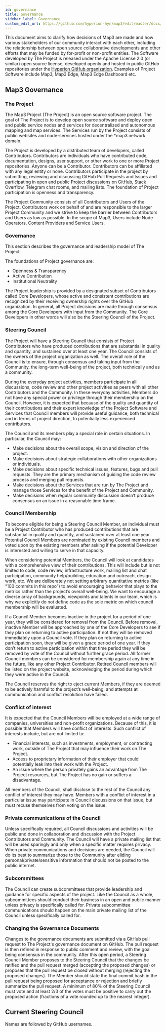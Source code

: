 ```yaml
---
id: governance
title: Governance
sidebar_label: Governance
custom_edit_url: https://github.com/hyperion-hyn/map3/edit/master/docs/governance.md
---
```


This document aims to clarify how decisions of Map3 are made and how various
stakeholders of our community interact with each other, including the relationship 
between open source collaborative developments and other efforts that may be funded by
for-profit or non-profit entities. The Software developed by The Project is released 
under the Apache License 2.0 (or similar) open source license, developed openly and hosted 
in public GitHub repositories under the [Hyperion GitHub organization](https://github.com/hyperion-hyn).
Examples of Project Software include Map3, Map3 Edge, Map3 Edge Dashboard etc. 

## Map3 Governance

### The Project
The Map3 Project (The Project) is an open source software project. The goal of The Project is to develop open source software and deploy open and public service nodes and services for decentralized and autonomous
mapping and map services. The Services run by the Project consists of public websites and node-services
hosted under the *map3.network domain.

The Project is developed by a distributed team of developers, called Contributors. 
Contributors are individuals who have contributed code, documentation, designs, user support, 
or other work to one or more Project repositories. Anyone can be a Contributor. 
Contributors can be affiliated with any legal entity or none. Contributors participate in the 
project by submitting, reviewing and discussing GitHub Pull Requests and Issues and participating 
in open and public Project discussions on GitHub, Stack Overflow, Telegram chat rooms, and mailing lists. 
The foundation of Project participation is openness and transparency.


The Project Community consists of all Contributors and Users of the Project. 
Contributors work on behalf of and are responsible to the larger Project Community and 
we strive to keep the barrier between Contributors and Users as low as possible. In the scope of Map3, 
Users include Node Operators, Content Providers and Service Users. 

### Governance

This section describes the governance and leadership model of The Project.

The foundations of Project governance are:

-   Openness & Transparency
-   Active Contribution
-   Institutional Neutrality

The Project leadership is provided by a designated subset of Contributors called Core Developers, whose 
active and consistent contributions are recognized by their receiving ownership rights over the GitHub organization.
In general, all Project decisions are made through consensus among the Core Developers with input from the
Community. The Core Developers in other words will also be the Steering Council of the Project. 

### Steering Council
The Project will have a Steering Council that consists of Project Contributors who have 
produced contributions that are  substantial in quality  and quantity, and sustained over 
at least one year. The Council consists of the owners of the project organization as well. 
The overall role of the Council is to ensure, through consensus and taking input from the 
Community, the long-term well-being of the project, both technically and as a community.

During the everyday project activities, members participate in all
discussions, code review and other project activities as peers with all other
Contributors and the Community. In these everyday activities, Members
do not have any special power or privilege through their membership on the
Council. However, it is expected that because of the quality and quantity of
their contributions and their expert knowledge of the Project Software and
Services that Council members will provide useful guidance, both technical and
in terms of project direction, to potentially less experienced contributors.

The Council and its members play a special role in certain situations.
In particular, the Council may:

-   Make decisions about the overall scope, vision and direction of the
    project.
-   Make decisions about strategic collaborations with other organizations or
    individuals.
-   Make decisions about specific technical issues, features, bugs and pull
    requests. They are the primary mechanism of guiding the code review process
    and merging pull requests.
-   Make decisions about the Services that are run by The Project and manage
    those Services for the benefit of the Project and Community.
-   Make decisions when regular community discussion doesn’t produce consensus
    on an issue in a reasonable time frame.

### Council Membership

To become eligible for being a Steering Council Member, an individual must be a
Project Contributor who has produced contributions that are substantial in
quality and quantity, and sustained over at least one year. Potential Council Members 
are nominated by existing Council members and voted upon by the existing members after asking 
if the potential Developer is interested and willing to serve in that capacity.

When considering potential Members, the Council will look at candidates with a
comprehensive view of their contributions. This will include but is not limited
to code, code review, infrastructure work, mailing list and chat participation,
community help/building, education and outreach, design work, etc. We are
deliberately not setting arbitrary quantitative metrics (like “100 commits in
this repo”) to avoid encouraging behavior that plays to the metrics rather than
the project’s overall well-being. We want to encourage a diverse array of
backgrounds, viewpoints and talents in our team, which is why we explicitly do
not define code as the sole metric on which council membership will be
evaluated.

If a Council Member becomes inactive in the project for a period of one year,
they will be considered for removal from the Council. Before removal, inactive
Member will be approached by one of the Core Developers to see if they plan on returning to
active participation. If not they will be removed immediately upon a Council
vote. If they plan on returning to active participation soon, they will be
given a grace period of one year. If they don’t return to active participation
within that time period they will be removed by vote of the Council without
further grace period. All former Council members can be considered for
membership again at any time in the future, like any other Project Contributor.
 Retired Council members will be listed on the project website, acknowledging
the period during which they were active in the Council.

The Council reserves the right to eject current Members, 
if they are deemed to be actively harmful to the project’s well-being, and
attempts at communication and conflict resolution have failed.

### Conflict of interest

It is expected that the Council Members will be employed at a wide
range of companies, universities and non-profit organizations. Because of this,
it is possible that Members will have conflict of interests. Such conflict of
interests include, but are not limited to:

-   Financial interests, such as investments, employment, or contracting work,
    outside of The Project that may influence their work on The Project.
-   Access to proprietary information of their employer that could potentially
    leak into their work with the Project.
-   An issue where the person privately gains an advantage from The Project
    resources, but The Project has no gain or suffers a disadvantage.

All members of the Council, shall disclose to the rest of the
Council any conflict of interest they may have. Members with a conflict of
interest in a particular issue may participate in Council discussions on that
issue, but must recuse themselves from voting on the issue. 

### Private communications of the Council

Unless specifically required, all Council discussions and activities will be
public and done in collaboration and discussion with the Project Contributors
and Community. The Council will have a private mailing list that will be used
sparingly and only when a specific matter requires privacy. When private
communications and decisions are needed, the Council will do its best to
summarize those to the Community after eliding personal/private/sensitive
information that should not be posted to the public internet.

### Subcommittees

The Council can create subcommittees that provide leadership and guidance for
specific aspects of the project. Like the Council as a whole, subcommittees
should conduct their business in an open and public manner unless privacy is
specifically called for. Private subcommittee communications should happen on
the main private mailing list of the Council unless specifically called for.

### Changing the Governance Documents
Changes to the governance documents are submitted via a GitHub pull
request to The Project's governance document on GitHub. The pull request 
is then refined in response to public comment and review, with the goal 
being consensus in the community.  After this open period, a Steering Council 
Member proposes to the Steering Council that the changes be ratified and the 
pull request merged (accepting the proposed changes) or proposes that the pull 
request be closed without merging (rejecting the proposed changes). The Member
should state the final commit hash in the pull request being proposed for acceptance 
or rejection and briefly summarize the pull request. A minimum of 80% of the 
Steering Council must vote and at least 2/3 of the votes must be positive to 
carry out the proposed action (fractions of a vote rounded up to the nearest 
integer).

## Current Steering Council

Names are followed by GitHub usernames.
